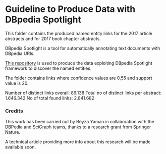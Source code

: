 #  Guideline to Produce Data with DBpedia Spotlight

This folder contains the produced named entity links for the 2017 article abstracts and for 2017 book chapter abstracts.

DBpedia Spotlight is a tool for automatically annotating text documents with DBpedia URIs.

[This repository](https://github.com/beyzayaman/quad-processor-util.git) is used to produce the data exploiting DBpedia Spotlight framework to discover the named entities.

The folder contains links where confidence values are 0,55 and support value is 20.

Number of distinct links overall: 89.138
Total no of distinct links per abstract: 1.646.342
No of total found links: 2.841.682


### Credits 

This work has been carried out by Beyza Yaman in collaboration with the DBPedia and SciGraph teams, thanks to a research grant from Springer Nature. 

A technical article providing more info about this research will be made available soon. 


